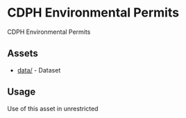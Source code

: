 



# CDPH Environmental Permits


CDPH Environmental Permits
## Assets
  
* [data/](data/) - Dataset
## Usage
  
Use of this asset in unrestricted